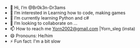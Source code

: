 - 👋 Hi, I’m @Br0k3n-Dr3ams
- 👀 I’m interested in Learning how to code, making games
- 🌱 I’m currently learning Python and c#
- 💞️ I’m looking to collaborate on ...
- 📫 How to reach me Yorn2002@gmail.com |Yorn_sleg (insta)
- 😄 Pronouns: He/him
- ⚡ Fun fact: I'm a bit slow

<!---
Br0k3n-Dr3ams/Br0k3n-Dr3ams is a ✨ special ✨ repository because its `README.md` (this file) appears on your GitHub profile.
You can click the Preview link to take a look at your changes.
--->

